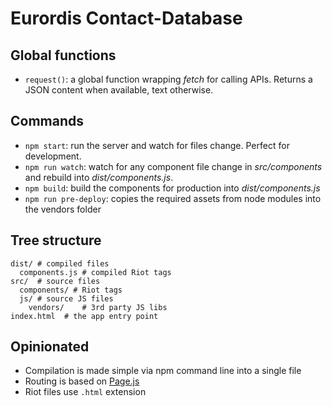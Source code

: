 # Eurordis Contact-Database


## Global functions

- `request()`: a global function wrapping _fetch_ for calling APIs. Returns a JSON content when available, text otherwise.


## Commands

- `npm start`: run the server and watch for files change. Perfect for development.
- `npm run watch`: watch for any component file change in _src/components_ and rebuild into _dist/components.js_.
- `npm build`: build the components for production into _dist/components.js_
- `npm run pre-deploy`: copies the required assets from node modules into the vendors folder


## Tree structure

```
dist/ # compiled files
  components.js # compiled Riot tags
src/  # source files
  components/ # Riot tags
  js/ # source JS files
    vendors/    # 3rd party JS libs
index.html  # the app entry point
```


## Opinionated

- Compilation is made simple via npm command line into a single file
- Routing is based on [Page.js](https://github.com/visionmedia/page.js)
- Riot files use `.html` extension

